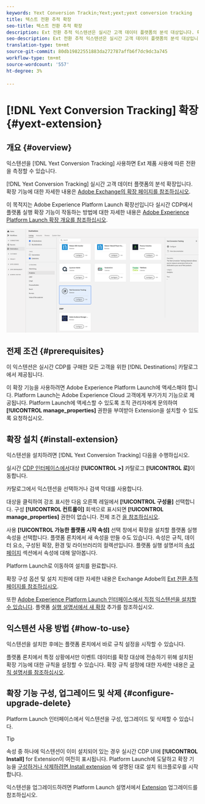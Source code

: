 ```yaml
---
keywords: Yext Conversion Trackin;Yext;yext;yext conversion tracking
title: 텍스트 전환 추적 확장
seo-title: 텍스트 전환 추적 확장
description: Ext 전환 추적 익스텐션은 실시간 고객 데이터 플랫폼의 분석 대상입니다. 확장 기능에 대한 자세한 내용은 Adobe Exchange의 확장 페이지를 참조하십시오.
seo-description: Ext 전환 추적 익스텐션은 실시간 고객 데이터 플랫폼의 분석 대상입니다. 확장 기능에 대한 자세한 내용은 Adobe Exchange의 확장 페이지를 참조하십시오.
translation-type: tm+mt
source-git-commit: 80db19822551883da272787affb6f7dc9dc3a745
workflow-type: tm+mt
source-wordcount: '557'
ht-degree: 3%

---
```



# [!DNL Yext Conversion Tracking] 확장 {#yext-extension}

## 개요 {#overview}

익스텐션을 [!DNL Yext Conversion Tracking] 사용하면 Ext 제품 사용에 따른 전환을 측정할 수 있습니다.

[!DNL Yext Conversion Tracking] 실시간 고객 데이터 플랫폼의 분석 확장입니다. 확장 기능에 대한 자세한 내용은 [Adobe Exchange의 확장 페이지를 참조하십시오](https://exchange.adobe.com/experiencecloud.details.103174.yext-conversion-tracking.html).

이 목적지는 Adobe Experience Platform Launch 확장선입니다 실시간 CDP에서 플랫폼 실행 확장 기능이 작동하는 방법에 대한 자세한 내용은 [Adobe Experience Platform Launch 확장 개요를 참조하십시오](../launch-extensions/overview.md).

![텍스트 전환 추적 확장](../../assets/catalog/analytics/yext/catalog.png)

## 전제 조건 {#prerequisites}

이 익스텐션은 실시간 CDP를 구매한 모든 고객을 위한 [!DNL Destinations] 카탈로그에서 제공됩니다.

이 확장 기능을 사용하려면 Adobe Experience Platform Launch에 액세스해야 합니다. Platform Launch는 Adobe Experience Cloud 고객에게 부가가치 기능으로 제공됩니다. Platform Launch에 액세스할 수 있도록 조직 관리자에게 문의하여 **[!UICONTROL manage_properties]** 권한을 부여받아 Extension을 설치할 수 있도록 요청하십시오.

## 확장 설치 {#install-extension}

익스텐션을 설치하려면 [!DNL Yext Conversion Tracking] 다음을 수행하십시오.

실시간 [CDP 인터페이스에서](http://platform.adobe.com/)대상 **[!UICONTROL >]** 카탈로그 **[!UICONTROL 로]**&#x200B;이동합니다.

카탈로그에서 익스텐션을 선택하거나 검색 막대를 사용합니다.

대상을 클릭하여 강조 표시한 다음 오른쪽 레일에서 **[!UICONTROL 구성을]** 선택합니다. 구성 **[!UICONTROL 컨트롤이]** 회색으로 표시되면 **[!UICONTROL manage_properties]** 권한이 없습니다. 전제 조건 [을 참조하십시오](#prerequisites).

사용 **[!UICONTROL 가능한 플랫폼 시작 속성]** 선택 창에서 확장을 설치할 플랫폼 실행 속성을 선택합니다. 플랫폼 론치에서 새 속성을 만들 수도 있습니다. 속성은 규칙, 데이터 요소, 구성된 확장, 환경 및 라이브러리의 컬렉션입니다. 플랫폼 실행 설명서의 [속성 페이지](https://experienceleague.adobe.com/docs/launch/using/reference/admin/companies-and-properties.html#properties-page) 섹션에서 속성에 대해 알아봅니다.

Platform Launch로 이동하여 설치를 완료합니다.

확장 구성 옵션 및 설치 지원에 대한 자세한 내용은 Exchange Adobe의 [Ext 전환 추적 페이지를 참조하십시오](https://exchange.adobe.com/experiencecloud.details.103174.yext-conversion-tracking.html).

또한 [Adobe Experience Platform Launch 인터페이스에서 직접 익스텐션을 설치할 수 있습니다](https://launch.adobe.com/). 플랫폼 [실행 설명서에서 새 확장](https://experienceleague.adobe.com/docs/launch/using/reference/manage-resources/extensions/overview.html?lang=en#add-a-new-extension) 추가를 참조하십시오.

## 익스텐션 사용 방법 {#how-to-use}

익스텐션을 설치한 후에는 플랫폼 론치에서 바로 규칙 설정을 시작할 수 있습니다.

플랫폼 론치에서 특정 상황에서만 이벤트 데이터를 확장 대상에 전송하기 위해 설치된 확장 기능에 대한 규칙을 설정할 수 있습니다. 확장 규칙 설정에 대한 자세한 내용은 [규칙 설명서를 참조하십시오](https://experienceleague.adobe.com/docs/launch/using/reference/manage-resources/rules.html).

## 확장 기능 구성, 업그레이드 및 삭제 {#configure-upgrade-delete}

Platform Launch 인터페이스에서 익스텐션을 구성, 업그레이드 및 삭제할 수 있습니다.

>[!TIP]
>
>속성 중 하나에 익스텐션이 이미 설치되어 있는 경우 실시간 CDP UI에 **[!UICONTROL Install]** for Extension이 여전히 표시됩니다. Platform Launch에 도달하고 확장 기능을 [구성하거나 삭제하려면 Install extension](#install-extension) 에 설명된 대로 설치 워크플로우를 시작합니다.

익스텐션을 업그레이드하려면 Platform Launch 설명서에서 [Extension](https://experienceleague.adobe.com/docs/launch/using/reference/manage-resources/extensions/extension-upgrade.html) 업그레이드를 참조하십시오.
